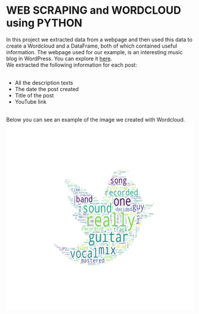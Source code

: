 # WEB SCRAPING and WORDCLOUD using PYTHON
In this project we extracted data from a webpage and then used this data to create a Wordcloud and a DataFrame, both of which contained useful information. The webpage
used for our example, is an interesting music blog in WordPress. You can explore it [here](https://vaggelisrevolted.wordpress.com/).<br>
We extracted the following information for each post:<br>
<br>
* All the description texts
* The date the post created
* Title of the post
* YouTube link
<br>
Below you can see an example of the image we created with Wordcloud.<br>
<img src="images/Vaggelis_Revolted_Blog.png" width="700" height="500" />
